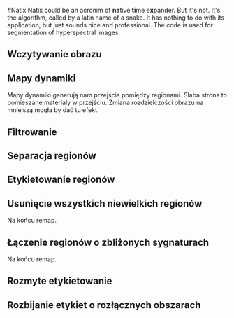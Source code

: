 #Natix
Natix could be an acronim of **na**tive **ti**me e**x**pander. But it's not. It's the algorithm, called by a latin name of a snake. It has nothing to do with its application, but just sounds nice and professional. The code is used for segmentation of hyperspectral images.

## Wczytywanie obrazu
## Mapy dynamiki
Mapy dynamiki generują nam przejścia pomiędzy regionami. Słaba strona to pomieszane materiały w przejściu. Zmiana rozdzielczości obrazu na mniejszą mogła by dać tu efekt.

## Filtrowanie

## Separacja regionów
## Etykietowanie regionów
## Usunięcie wszystkich niewielkich regionów
Na końcu remap.
## Łączenie regionów o zbliżonych sygnaturach
Na końcu remap.
## Rozmyte etykietowanie
## Rozbijanie etykiet o rozłącznych obszarach
